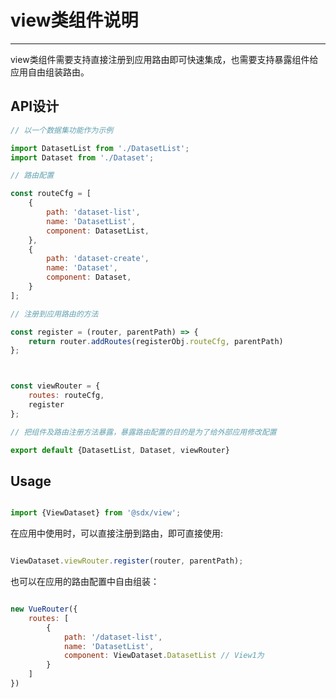 # view类组件说明

---

view类组件需要支持直接注册到应用路由即可快速集成，也需要支持暴露组件给应用自由组装路由。

## API设计

```js
// 以一个数据集功能作为示例

import DatasetList from './DatasetList';
import Dataset from './Dataset';

// 路由配置

const routeCfg = [
    {
        path: 'dataset-list',
        name: 'DatasetList',
        component: DatasetList,
    },
    {
        path: 'dataset-create',
        name: 'Dataset',
        component: Dataset,
    }
];

// 注册到应用路由的方法

const register = (router, parentPath) => {
    return router.addRoutes(registerObj.routeCfg, parentPath)
};



const viewRouter = {
    routes: routeCfg,
    register
};

// 把组件及路由注册方法暴露，暴露路由配置的目的是为了给外部应用修改配置

export default {DatasetList, Dataset, viewRouter}

```

## Usage

```js

import {ViewDataset} from '@sdx/view';
```

在应用中使用时，可以直接注册到路由，即可直接使用:

```js

ViewDataset.viewRouter.register(router, parentPath);
```

也可以在应用的路由配置中自由组装：

```js

new VueRouter({
    routes: [
        {
            path: '/dataset-list',
            name: 'DatasetList',
            component: ViewDataset.DatasetList // View1为
        }
    ]
})
```


